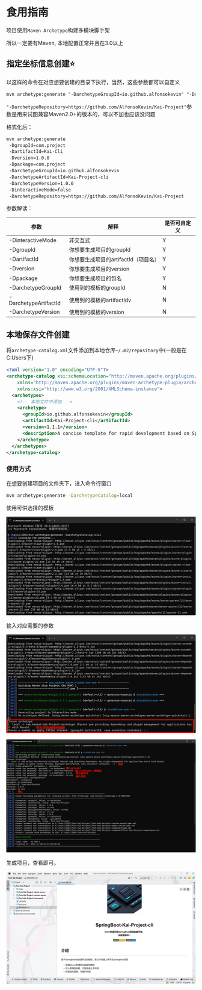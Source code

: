 # 食用指南

项目使用`Maven Archetype`构建多模块脚手架

所以一定要有Maven, 本地配置正常并且在3.0以上

## 指定坐标信息创建⭐

以这样的命令在对应想要创建的目录下执行，当然，这些参数都可以自定义

```xml
mvn archetype:generate "-DarchetypeGroupId=io.github.alfonsokevin" "-DarchetypeArtifactId=Kai-Project-cli" "-DarchetypeVersion=1.1.1" "-DgroupId=com.project" "-DartifactId=Kai-Cli" "-Dversion=1.0.0" "-DinteractiveMode=false" "-DarchetypeRepository=https://github.com/AlfonsoKevin/Kai-Project"
```



`"-DarchetypeRepository=https://github.com/AlfonsoKevin/Kai-Project"`参数是用来试图兼容Maven2.0+的版本的，可以不加也应该没问题

格式化后：

```xml
mvn archetype:generate
 -DgroupId=com.project
 -DartifactId=Kai-Cli
 -Dversion=1.0.0
 -Dpackage=com.project
 -DarchetypeGroupId=io.github.alfonsokevin
 -DarchetypeArtifactId=Kai-Project-cli
 -DarchetypeVersion=1.0.0
 -DinteractiveMode=false
 -DarchetypeRepository=https://github.com/AlfonsoKevin/Kai-Project
```



参数解读：

| 参数                  | 解释                                 | 是否可自定义 |
| --------------------- | ------------------------------------ | ------------ |
| -DinteractiveMode     | 非交互式                             | Y            |
| -DgroupId             | 你想要生成项目的groupId              | Y            |
| -DartifactId          | 你想要生成项目的artifactId（项目名） | Y            |
| -Dversion             | 你想要生成项目的version              | Y            |
| -Dpackage             | 你想要生成项目的包名                 | Y            |
| -DarchetypeGroupId    | 使用到的模板的groupId                | N            |
| -DarchetypeArtifactId | 使用到的模板的artifactIdv            | N            |
| -DarchetypeVersion    | 使用到的模板的version                | N            |





## 本地保存文件创建



将`archetype-catalog.xml`文件添加到本地仓库`~/.m2/repository`中(一般是在C:Users下)

```xml
<?xml version="1.0" encoding="UTF-8"?>
<archetype-catalog xsi:schemaLocation="http://maven.apache.org/plugins/maven-archetype-plugin/archetype-catalog/1.0.0 http://maven.apache.org/xsd/archetype-catalog-1.0.0.xsd"
    xmlns="http://maven.apache.org/plugins/maven-archetype-plugin/archetype-catalog/1.0.0"
    xmlns:xsi="http://www.w3.org/2001/XMLSchema-instance">
  <archetypes>
    <!-- 本地文件中添加 -->
    <archetype>
      <groupId>io.github.alfonsokevin</groupId>
      <artifactId>Kai-Project-cli</artifactId>
      <version>1.1.1</version>
      <description>A concise template for rapid development based on SpringBoot</description>
    </archetype>
  </archetypes>
</archetype-catalog>

```



### 使用方式

在想要创建项目的文件夹下，进入命令行窗口

```bash
mvn archetype:generate -DarchetypeCatalog=local
```



使用可供选择的模板

![img1.png](https://github.com/AlfonsoKevin/Kai-Project/blob/main/imgs/description/img1.png?raw=true)

输入对应需要的参数

![img2.png](https://github.com/AlfonsoKevin/Kai-Project/blob/main/imgs/description/img2.png?raw=true)

![img3.png](https://github.com/AlfonsoKevin/Kai-Project/blob/main/imgs/description/img3.png?raw=true)

生成项目，查看即可。

![img4.png](https://github.com/AlfonsoKevin/Kai-Project/blob/main/imgs/description/img4.png?raw=true)